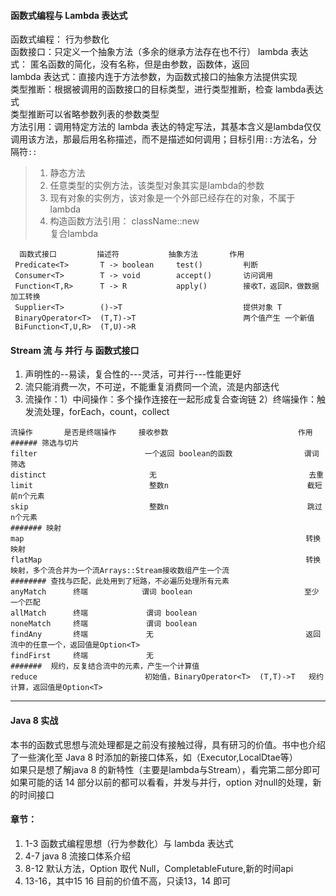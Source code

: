 #### 函数式编程与 Lambda 表达式
函数式编程： 行为参数化  
函数接口：只定义一个抽象方法（多余的继承方法存在也不行） 
lambda 表达式： 匿名函数的简化，没有名称，但是由参数，函数体，返回   
lambda 表达式：直接内连于方法参数，为函数式接口的抽象方法提供实现    
类型推断：根据被调用的函数接口的目标类型，进行类型推断，检查 lambda表达式      
类型推断可以省略参数列表的参数类型   
方法引用：调用特定方法的 lambda 表达的特定写法，其基本含义是lambda仅仅调用该方法，那最后用名称描述，而不是描述如何调用；目标引用`::`方法名，分隔符`::`    
> 1. 静态方法  
> 2. 任意类型的实例方法，该类型对象其实是lambda的参数     
> 3. 现有对象的实例方，该对象是一个外部已经存在的对象，不属于lambda     
> 4. 构造函数方法引用： className::new  
复合lambda 
```
  函数式接口         描述符           抽象方法       作用
 Predicate<T>       T -> boolean     test()         判断  
 Consumer<T>        T -> void        accept()       访问调用  
 Function<T,R>      T -> R           apply()        接收T，返回R，做数据加工转换  
 Supplier<T>        ()->T                           提供对象 T 
 BinaryOperator<T>  (T,T)->T                        两个值产生 一个新值
 BiFunction<T,U,R>  (T,U)->R 
```
#### Stream 流 与 并行 与 函数式接口  
1. 声明性的--易读，复合性的---灵活，可并行---性能更好   
2. 流只能消费一次，不可逆，不能重复消费同一个流，流是内部迭代   
3. 流操作：1）中间操作：多个操作连接在一起形成复合查询链  2）终端操作：触发流处理，forEach，count，collect   
```
流操作       是否是终端操作     接收参数                             作用       
###### 筛选与切片
filter                        一个返回 boolean的函数                谓词筛选
distinct                       无                                  去重
limit                          整数n                               截短前n个元素  
skip                           整数n                               跳过n个元素
####### 映射
map                                                               转换映射
flatMap                                                           转换映射，多个流合并为一个流Arrays::Stream接收数组产生一个流     
######## 查找与匹配，此处用到了短路，不必遍历处理所有元素
anyMatch      终端            谓词 boolean                         至少一个匹配
allMatch      终端             谓词 boolean 
noneMatch     终端             谓词 boolean   
findAny       终端             无                                  返回流中的任意一个，返回值是Option<T>
findFirst     终端             无
#######  规约，反复结合流中的元素，产生一个计算值
reduce                        初始值，BinaryOperator<T>  (T,T)->T   规约计算，返回值是Option<T>        

```

<hr />

#### Java 8 实战  
本书的函数式思想与流处理都是之前没有接触过得，具有研习的价值。书中也介绍了一些演化至 Java 8 时添加的新接口体系，如（Executor,LocalDtae等）  
如果只是想了解java 8 的新特性（主要是lambda与Stream），看完第二部分即可  
如果可能的话 14 部分以前的都可以看看，并发与并行，option 对null的处理，新的时间接口  
#### 章节：  
 1. 1-3 函数式编程思想（行为参数化）与 lambda 表达式  
 2. 4-7 java 8 流接口体系介绍
 3. 8-12  默认方法，Option 取代 Null，CompletableFuture,新的时间api  
 4. 13-16，其中15 16 目前的价值不高，只读13，14 即可
